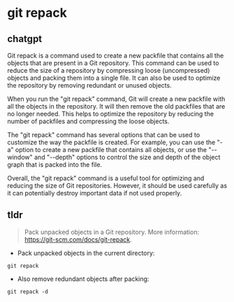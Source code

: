 # git repack 
## chatgpt 
Git repack is a command used to create a new packfile that contains all the objects that are present in a Git repository. This command can be used to reduce the size of a repository by compressing loose (uncompressed) objects and packing them into a single file. It can also be used to optimize the repository by removing redundant or unused objects.

When you run the "git repack" command, Git will create a new packfile with all the objects in the repository. It will then remove the old packfiles that are no longer needed. This helps to optimize the repository by reducing the number of packfiles and compressing the loose objects.

The "git repack" command has several options that can be used to customize the way the packfile is created. For example, you can use the "-a" option to create a new packfile that contains all objects, or use the "--window" and "--depth" options to control the size and depth of the object graph that is packed into the file.

Overall, the "git repack" command is a useful tool for optimizing and reducing the size of Git repositories. However, it should be used carefully as it can potentially destroy important data if not used properly. 

## tldr 
 
> Pack unpacked objects in a Git repository.
> More information: <https://git-scm.com/docs/git-repack>.

- Pack unpacked objects in the current directory:

`git repack`

- Also remove redundant objects after packing:

`git repack -d`
